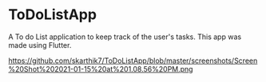 # ToDoListApp

A To do List application to keep track of the user's tasks.
This app was made using Flutter.


https://github.com/skarthik7/ToDoListApp/blob/master/screenshots/Screen%20Shot%202021-01-15%20at%201.08.56%20PM.png
